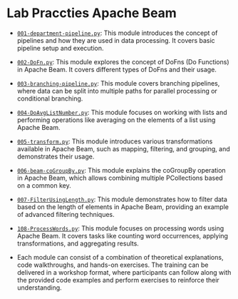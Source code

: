 # Lab Praccties Apache Beam

- [`001-department-pipeline.py`](./001-department-pipline.py): This module introduces the concept of pipelines and how they are used in data processing. It covers basic pipeline setup and execution.

- [`002-DoFn.py`](./002-DoFn.py): This module explores the concept of DoFns (Do Functions) in Apache Beam. It covers different types of DoFns and their usage.

- [`003-branching-pipeline.py`](./003-branching-pipline.py): This module covers branching pipelines, where data can be split into multiple paths for parallel processing or conditional branching.

- [`004-DoAvgListNumber.py`](./004-DoAvgListNumber.py): This module focuses on working with lists and performing operations like averaging on the elements of a list using Apache Beam.

- [`005-transform.py`](./005-transform.py): This module introduces various transformations available in Apache Beam, such as mapping, filtering, and grouping, and demonstrates their usage.

- [`006-beam-coGroupBy.py`](./006-beam-coGroupBy.py): This module explains the coGroupBy operation in Apache Beam, which allows combining multiple PCollections based on a common key.

- [`007-FilterUsingLength.py`](./007-FilterUsingLength.py): This module demonstrates how to filter data based on the length of elements in Apache Beam, providing an example of advanced filtering techniques.

- [`108-ProcessWords.py`](./108-ProcessWords.py):  This module focuses on processing words using Apache Beam. It covers tasks like counting word occurrences, applying transformations, and aggregating results.


- Each module can consist of a combination of theoretical explanations, code walkthroughs, and hands-on exercises. The training can be delivered in a workshop format, where participants can follow along with the provided code examples and perform exercises to reinforce their understanding.

